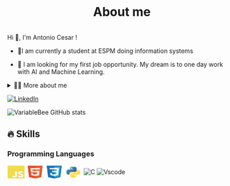 <!--título-->
<div id="user-content-toc">
  <ul align="center">
    <summary><h1 style="display: inline-block">About me</h1></summary>
</div>
<!-- Presentation -->
<p>
  Hi 👋, I'm Antonio Cesar ! 

  - 🌱I am currently a student at ESPM doing information systems

  - 🔭 I am looking for my first job opportunity. My dream is to one day work with AI and Machine Learning.
</p>
<!-- Dropdown menu -->
<details>
  <summary>👨‍💻 More about me</summary>

  - 💬I'm 20 years old, I currently live in Brazil. I am fluent in English and have experience with SQL, Python, Java, Data Analysis, Data Visualization and Machine Learning.

  - 🥋I've been a judoka for over 14 years with countless stories and experiences...I like traveling, I love watching movies and playing games! I believe that our personal interests contribute to a more accurate perception of things and to solving problems. \O/
</details>


<!-- Links -->

[![LinkedIn](https://img.shields.io/badge/LinkedIn-0077B5?style=for-the-badge&logo=linkedin&logoColor=white)](https://www.linkedin.com/in/antonio-cesar-3653b6265/)

<!-- GithubStats -->
![VariableBee GitHub stats](https://github-readme-stats.vercel.app/api?username=melooczr29&show_icons=true&theme=gotham)



## 🔥 Skills
<!-- Skills: Programming Languages -->
  <div style="flex-basis: 48%;">
    <h3>Programming Languages</h3>
    <img align="center" alt="Js" height="30" width="40" src="https://raw.githubusercontent.com/devicons/devicon/master/icons/javascript/javascript-plain.svg">
    <img align="center" alt="HTML" height="30" width="40" src="https://raw.githubusercontent.com/devicons/devicon/master/icons/html5/html5-original.svg">
    <img align="center" alt="CSS" height="30" width="40" src="https://raw.githubusercontent.com/devicons/devicon/master/icons/css3/css3-original.svg">
    <img align="center" alt="Python" height="30" width="40" src="https://raw.githubusercontent.com/devicons/devicon/master/icons/python/python-original.svg">
    <img align="center" alt="C" height="30" width="40" src="https://cdn.jsdelivr.net/gh/devicons/devicon/icons/c/c-original.svg">
    <img align="center" alt="Vscode" height="30" width="40" src="https://cdn.jsdelivr.net/gh/devicons/devicon/icons/vscode/vscode-original.svg">
    
  </div>
  



